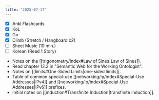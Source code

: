 ```yaml
---
title: "2025-07-17"
---
```


- [x] Anki Flashcards
- [x] KoL
- [x] Go
- [x] Climb (Stretch / Hangboard x2)
- [ ] Sheet Music (10 min.)
- [ ] Korean (Read 1 Story)

* Notes on the [[trigonometry/index#Law of Sines|Law of Sines]].
* Read chapter 13.2 in "Semantic Web for the Working Ontologist".
* Notes on [[limits#One-Sided Limits|one-sided limits]].
* Table of common special-use [[networking/ip/index#Special-Use Addresses|IPv4]] and [[networking/ip/index#Special-Use Addresses|IPv6]] prefixes.
* Initial notes on [[induction#Transfinite Induction|transfinite induction]].